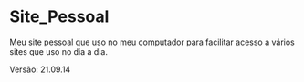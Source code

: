 # Site_Pessoal

Meu site pessoal que uso no meu computador para facilitar acesso a vários sites que uso no dia a dia.

Versão: 21.09.14